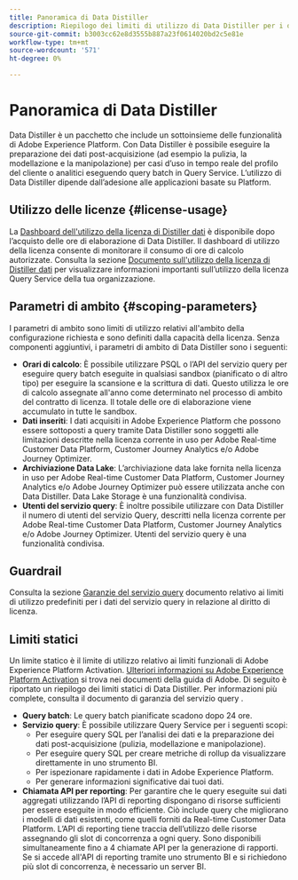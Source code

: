 ```yaml
---
title: Panoramica di Data Distiller
description: Riepilogo dei limiti di utilizzo di Data Distiller per i dati di Query Service in relazione all’adesione alla licenza.
source-git-commit: b3003cc62e8d3555b887a23f0614020bd2c5e81e
workflow-type: tm+mt
source-wordcount: '571'
ht-degree: 0%

---
```


# Panoramica di Data Distiller

Data Distiller è un pacchetto che include un sottoinsieme delle funzionalità di Adobe Experience Platform. Con Data Distiller è possibile eseguire la preparazione dei dati post-acquisizione (ad esempio la pulizia, la modellazione e la manipolazione) per casi d’uso in tempo reale del profilo del cliente o analitici eseguendo query batch in Query Service. L’utilizzo di Data Distiller dipende dall’adesione alle applicazioni basate su Platform.

## Utilizzo delle licenze {#license-usage}

La  [Dashboard dell&#39;utilizzo della licenza di Distiller dati](./license-usage.md) è disponibile dopo l’acquisto delle ore di elaborazione di Data Distiller. Il dashboard di utilizzo della licenza consente di monitorare il consumo di ore di calcolo autorizzate. Consulta la sezione [Documento sull&#39;utilizzo della licenza di Distiller dati](./license-usage.md) per visualizzare informazioni importanti sull’utilizzo della licenza Query Service della tua organizzazione.

## Parametri di ambito {#scoping-parameters}

I parametri di ambito sono limiti di utilizzo relativi all&#39;ambito della configurazione richiesta e sono definiti dalla capacità della licenza. Senza componenti aggiuntivi, i parametri di ambito di Data Distiller sono i seguenti:

* **Orari di calcolo**: È possibile utilizzare PSQL o l’API del servizio query per eseguire query batch eseguite in qualsiasi sandbox (pianificato o di altro tipo) per eseguire la scansione e la scrittura di dati. Questo utilizza le ore di calcolo assegnate all&#39;anno come determinato nel processo di ambito del contratto di licenza. Il totale delle ore di elaborazione viene accumulato in tutte le sandbox.
* **Dati inseriti**: I dati acquisiti in Adobe Experience Platform che possono essere sottoposti a query tramite Data Distiller sono soggetti alle limitazioni descritte nella licenza corrente in uso per Adobe Real-time Customer Data Platform, Customer Journey Analytics e/o Adobe Journey Optimizer.
* **Archiviazione Data Lake**: L’archiviazione data lake fornita nella licenza in uso per Adobe Real-time Customer Data Platform, Customer Journey Analytics e/o Adobe Journey Optimizer può essere utilizzata anche con Data Distiller. Data Lake Storage è una funzionalità condivisa.
* **Utenti del servizio query**: È inoltre possibile utilizzare con Data Distiller il numero di utenti del servizio Query, descritti nella licenza corrente per Adobe Real-time Customer Data Platform, Customer Journey Analytics e/o Adobe Journey Optimizer. Utenti del servizio query è una funzionalità condivisa.

## Guardrail

Consulta la sezione [Garanzie del servizio query](../guardrails.md) documento relativo ai limiti di utilizzo predefiniti per i dati del servizio query in relazione al diritto di licenza.

## Limiti statici

Un limite statico è il limite di utilizzo relativo ai limiti funzionali di Adobe Experience Platform Activation. [Ulteriori informazioni su Adobe Experience Platform Activation](https://helpx.adobe.com/ca/legal/product-descriptions/adobe-experience-platform0.html) si trova nei documenti della guida di Adobe. Di seguito è riportato un riepilogo dei limiti statici di Data Distiller. Per informazioni più complete, consulta il documento di garanzia del servizio query .

* **Query batch**: Le query batch pianificate scadono dopo 24 ore.
* **Servizio query**: È possibile utilizzare Query Service per i seguenti scopi:
   * Per eseguire query SQL per l’analisi dei dati e la preparazione dei dati post-acquisizione (pulizia, modellazione e manipolazione).
   * Per eseguire query SQL per creare metriche di rollup da visualizzare direttamente in uno strumento BI.
   * Per ispezionare rapidamente i dati in Adobe Experience Platform.
   * Per generare informazioni significative dai tuoi dati.
* **Chiamata API per reporting**: Per garantire che le query eseguite sui dati aggregati utilizzando l’API di reporting dispongano di risorse sufficienti per essere eseguite in modo efficiente. Ciò include query che migliorano i modelli di dati esistenti, come quelli forniti da Real-time Customer Data Platform. L’API di reporting tiene traccia dell’utilizzo delle risorse assegnando gli slot di concorrenza a ogni query. Sono disponibili simultaneamente fino a 4 chiamate API per la generazione di rapporti. Se si accede all&#39;API di reporting tramite uno strumento BI e si richiedono più slot di concorrenza, è necessario un server BI.


